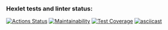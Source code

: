 ### Hexlet tests and linter status:
[![Actions Status](https://github.com/PeterGrn05/frontend-project-46/actions/workflows/hexlet-check.yml/badge.svg)](https://github.com/PeterGrn05/frontend-project-46/actions)
[![Maintainability](https://api.codeclimate.com/v1/badges/0a7587e98d811b6638bd/maintainability)](https://codeclimate.com/github/PeterGrn05/frontend-project-46/maintainability)
[![Test Coverage](https://api.codeclimate.com/v1/badges/0a7587e98d811b6638bd/test_coverage)](https://codeclimate.com/github/PeterGrn05/frontend-project-46/test_coverage)
[![asciicast](https://asciinema.org/a/BISr0FiKSWqJgeFlNyTzs95mJ.svg)](https://asciinema.org/a/BISr0FiKSWqJgeFlNyTzs95mJ)